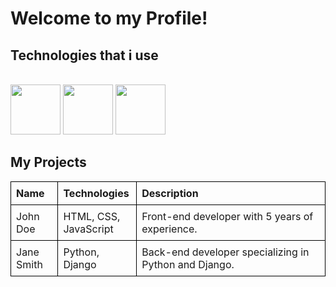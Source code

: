 # Welcome to my Profile!

## Technologies that i use

<br/>
<div class="width:100%" >
<img height=80  src='https://user-images.githubusercontent.com/125974589/224845400-7f32f10f-c890-4173-b737-975e8ef0eb6a.png'>
<img height=80 src='https://user-images.githubusercontent.com/125974589/224845892-84c992f3-fe94-44ee-81d3-10e4260693a7.png'>
<img height=80 src='https://static-00.iconduck.com/assets.00/node-js-icon-454x512-nztofx17.png'>
   <br/>

   
   ## My Projects
   
<html lang="pl">
<head>
    <meta charset="UTF-8">
    <meta name="viewport" content="width=device-width, initial-scale=1.0">
    <title>Tabela</title>
    <style>
        table {
            width: 100%;
            border-collapse: collapse;
        }
        th, td {
            border: 1px solid black;
            padding: 8px;
            text-align: left;
        }
        .col1 {
            width: 15%;
        }
        .col2 {
            width: 25%;
        }
        .col3 {
            width: 60%;
        }
    </style>
</head>
<body>
    <table>
        <thead>
            <tr>
                <th class="col1">Name</th>
                <th class="col2">Technologies</th>
                <th class="col3">Description</th>
            </tr>
        </thead>
        <tbody>
            <tr>
                <td class="col1">John Doe</td>
                <td class="col2">HTML, CSS, JavaScript</td>
                <td class="col3">Front-end developer with 5 years of experience.</td>
            </tr>
            <tr>
                <td class="col1">Jane Smith</td>
                <td class="col2">Python, Django</td>
                <td class="col3">Back-end developer specializing in Python and Django.</td>
            </tr>
            <!-- Dodaj kolejne wiersze według potrzeb -->
        </tbody>
    </table>
</body>
</html>
</div>
